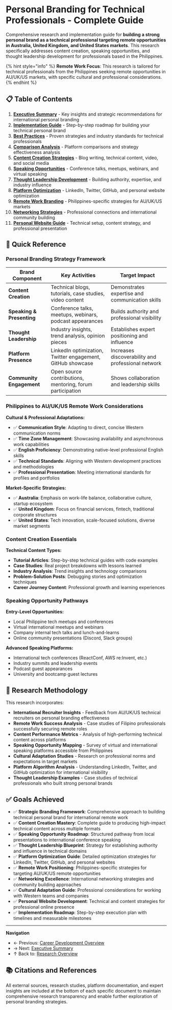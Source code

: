 # Personal Branding for Technical Professionals - Complete Guide

Comprehensive research and implementation guide for **building a strong personal brand as a technical professional targeting remote opportunities in Australia, United Kingdom, and United States markets**. This research specifically addresses content creation, speaking opportunities, and thought leadership development for professionals based in the Philippines.

{% hint style="info" %}
**Remote Work Focus**: This research is tailored for technical professionals from the Philippines seeking remote opportunities in AU/UK/US markets, with specific cultural and professional considerations.
{% endhint %}

## 📋 Table of Contents

1. **[Executive Summary](./executive-summary.md)** - Key insights and strategic recommendations for international personal branding
2. **[Implementation Guide](./implementation-guide.md)** - Step-by-step roadmap for building your technical personal brand
3. **[Best Practices](./best-practices.md)** - Proven strategies and industry standards for technical professionals
4. **[Comparison Analysis](./comparison-analysis.md)** - Platform comparisons and strategy effectiveness analysis
5. **[Content Creation Strategies](./content-creation-strategies.md)** - Blog writing, technical content, video, and social media
6. **[Speaking Opportunities](./speaking-opportunities.md)** - Conference talks, meetups, webinars, and virtual speaking
7. **[Thought Leadership Development](./thought-leadership-development.md)** - Building authority, expertise, and industry influence
8. **[Platform Optimization](./platform-optimization.md)** - LinkedIn, Twitter, GitHub, and personal website optimization
9. **[Remote Work Branding](./remote-work-branding.md)** - Philippines-specific strategies for AU/UK/US markets
10. **[Networking Strategies](./networking-strategies.md)** - Professional connections and international community building
11. **[Personal Website Guide](./personal-website-guide.md)** - Technical setup, content strategy, and professional presentation

## 🚀 Quick Reference

### Personal Branding Strategy Framework

| Brand Component | Key Activities | Target Impact |
|----------------|---------------|---------------|
| **Content Creation** | Technical blogs, tutorials, case studies, video content | Demonstrates expertise and communication skills |
| **Speaking & Presenting** | Conference talks, meetups, webinars, podcast appearances | Builds authority and professional visibility |
| **Thought Leadership** | Industry insights, trend analysis, opinion pieces | Establishes expert positioning and influence |
| **Platform Presence** | LinkedIn optimization, Twitter engagement, GitHub showcase | Increases discoverability and professional network |
| **Community Engagement** | Open source contributions, mentoring, forum participation | Shows collaboration and leadership skills |

### Philippines to AU/UK/US Remote Work Considerations

**Cultural & Professional Adaptations:**
- ✅ **Communication Style**: Adapting to direct, concise Western communication norms
- ✅ **Time Zone Management**: Showcasing availability and asynchronous work capabilities
- ✅ **English Proficiency**: Demonstrating native-level professional English skills
- ✅ **Technical Standards**: Aligning with Western development practices and methodologies
- ✅ **Professional Presentation**: Meeting international standards for profiles and portfolios

**Market-Specific Strategies:**
- ✅ **Australia**: Emphasis on work-life balance, collaborative culture, startup ecosystem
- ✅ **United Kingdom**: Focus on financial services, fintech, traditional corporate structures
- ✅ **United States**: Tech innovation, scale-focused solutions, diverse market segments

### Content Creation Essentials

**Technical Content Types:**
- **Tutorial Articles**: Step-by-step technical guides with code examples
- **Case Studies**: Real project breakdowns with lessons learned
- **Industry Analysis**: Trend insights and technology comparisons
- **Problem-Solution Posts**: Debugging stories and optimization techniques
- **Career Journey Content**: Professional growth and learning experiences

### Speaking Opportunity Pathways

**Entry-Level Opportunities:**
- Local Philippine tech meetups and conferences
- Virtual international meetups and webinars
- Company internal tech talks and lunch-and-learns
- Online community presentations (Discord, Slack groups)

**Advanced Speaking Platforms:**
- International tech conferences (ReactConf, AWS re:Invent, etc.)
- Industry summits and leadership events
- Podcast guest appearances
- University and bootcamp guest lectures

## 🎯 Research Methodology

This research incorporates:
- **International Recruiter Insights** - Feedback from AU/UK/US technical recruiters on personal branding effectiveness
- **Remote Work Success Analysis** - Case studies of Filipino professionals successfully securing remote roles
- **Content Performance Metrics** - Analysis of high-performing technical content across platforms
- **Speaking Opportunity Mapping** - Survey of virtual and international speaking platforms accessible from Philippines
- **Cultural Adaptation Studies** - Research on professional norms and expectations in target markets
- **Platform Algorithm Analysis** - Understanding LinkedIn, Twitter, and GitHub optimization for international visibility
- **Thought Leadership Examples** - Case studies of technical professionals who built strong personal brands

## ✅ Goals Achieved

- ✅ **Strategic Branding Framework**: Comprehensive approach to building technical personal brand for international remote work
- ✅ **Content Creation Mastery**: Complete guide to producing high-impact technical content across multiple formats
- ✅ **Speaking Opportunity Roadmap**: Structured pathway from local presentations to international conference speaking
- ✅ **Thought Leadership Blueprint**: Strategy for establishing authority and influence in technical domains
- ✅ **Platform Optimization Guide**: Detailed optimization strategies for LinkedIn, Twitter, GitHub, and personal websites
- ✅ **Remote Work Positioning**: Philippines-specific strategies for targeting AU/UK/US remote opportunities
- ✅ **Networking Excellence**: International networking strategies and community building approaches
- ✅ **Cultural Adaptation Guide**: Professional considerations for working with Western teams and companies
- ✅ **Personal Website Development**: Technical and content strategies for professional online presence
- ✅ **Implementation Roadmap**: Step-by-step execution plan with timelines and measurable milestones

---

**Navigation**
- ← Previous: [Career Development Overview](../README.md)
- → Next: [Executive Summary](executive-summary.md)
- ↑ Back to: [Research Overview](../../README.md)

## 📚 Citations and References

All external sources, research studies, platform documentation, and expert insights are included at the bottom of each specific document to maintain comprehensive research transparency and enable further exploration of personal branding strategies.
